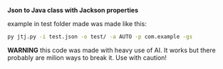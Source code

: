 **Json to Java class with Jackson properties**

example in test folder made was made like this:
```bash
py jtj.py -i test.json -o test/ -a AUTO -p com.example -gs
```

**WARNING** this code was made with heavy use of AI. It works but there probably are milion ways to break it. Use with caution!
